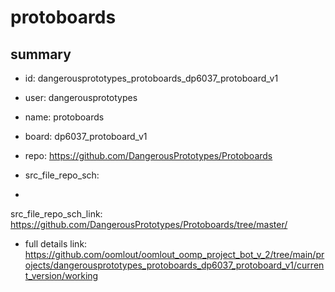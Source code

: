 # protoboards
 
## summary 
* id: dangerousprototypes_protoboards_dp6037_protoboard_v1
* user: dangerousprototypes
* name: protoboards
* board: dp6037_protoboard_v1
* repo: https://github.com/DangerousPrototypes/Protoboards



* src_file_repo_sch: 
*
 src_file_repo_sch_link: https://github.com/DangerousPrototypes/Protoboards/tree/master/
* full details link: https://github.com/oomlout/oomlout_oomp_project_bot_v_2/tree/main/projects/dangerousprototypes_protoboards_dp6037_protoboard_v1/current_version/working  






